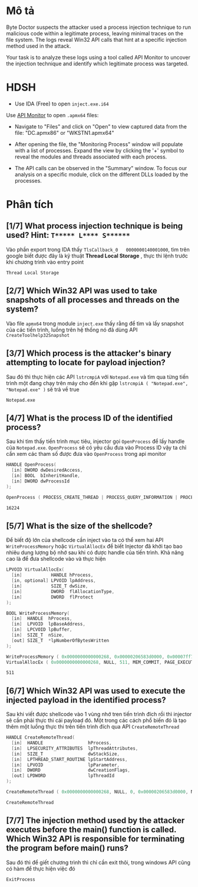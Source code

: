 # Mô tả

Byte Doctor suspects the attacker used a process injection technique to run malicious code within a legitimate process, leaving minimal traces on the file system. The logs reveal Win32 API calls that hint at a specific injection method used in the attack.

Your task is to analyze these logs using a tool called API Monitor to uncover the injection technique and identify which legitimate process was targeted.

# HDSH

- Use IDA (Free) to open `inject.exe.i64`

Use [API Monitor](http://www.rohitab.com/apimonitor) to open `.apmx64` files:

- Navigate to "Files" and click on "Open" to view captured data from the file: "DC.apmx86" or "WKSTN1.apmx64"

- After opening the file, the "Monitoring Process" window will populate with a list of processes. Expand the view by clicking the '+' symbol to reveal the modules and threads associated with each process.

- The API calls can be observed in the "Summary" window. To focus our analysis on a specific module, click on the different DLLs loaded by the processes.

# Phân tích

## [1/7] What process injection technique is being used? Hint: `T***** L**** S******`

Vào phần export trong IDA thấy `TlsCallback_0	0000000140001000`, tìm trên google biết được đây là kỹ thuật **Thread Local Storage**   , thực thi lệnh trước khi chương trình vào entry point

`Thread Local Storage`

## [2/7] Which Win32 API was used to take snapshots of all processes and threads on the system?

Vào file `apmx64` trong module `inject.exe` thấy rằng để tìm và lấy snapshot của các tiến trình, luồng trên hệ thống nó đã dùng API `CreateToolhelp32Snapshot`

## [3/7] Which process is the attacker's binary attempting to locate for payload injection?

Sau đó thì thực hiện các API `lstrcmpiA` với `Notepad.exe` và tìm qua từng tiến trình một đang chạy trên máy cho đến khi gặp `lstrcmpiA ( "Notepad.exe", "Notepad.exe" )` sẽ trả về true

`Notepad.exe`

## [4/7] What is the process ID of the identified process?

Sau khi tìm thấy tiến trình mục tiêu, injector gọi `OpenProcess` để lấy handle của `Notepad.exe`. `OpenProcess` sẽ có yêu cầu đưa vào Process ID vậy ta chỉ cần xem các tham số được đưa vào `OpenProcess` trong api monitor

```c
HANDLE OpenProcess(
  [in] DWORD dwDesiredAccess,
  [in] BOOL  bInheritHandle,
  [in] DWORD dwProcessId
);
```

```c
OpenProcess ( PROCESS_CREATE_THREAD | PROCESS_QUERY_INFORMATION | PROCESS_VM_OPERATION | PROCESS_VM_READ | PROCESS_VM_WRITE, FALSE, 16224 )
```

`16224`

## [5/7] What is the size of the shellcode?

Để biết độ lớn của shellcode cần inject vào ta có thể xem hai API `WriteProcessMemory` hoặc `VirtualAllocEx` để biết Injector đã khởi tạo bao nhiêu dung lượng bộ nhớ sau khi có được handle của tiến trình. Khả năng cao là để đưa shellcode vào và thực hiện

```c
LPVOID VirtualAllocEx(
  [in]           HANDLE hProcess,
  [in, optional] LPVOID lpAddress,
  [in]           SIZE_T dwSize,
  [in]           DWORD  flAllocationType,
  [in]           DWORD  flProtect
);

BOOL WriteProcessMemory(
  [in]  HANDLE  hProcess,
  [in]  LPVOID  lpBaseAddress,
  [in]  LPCVOID lpBuffer,
  [in]  SIZE_T  nSize,
  [out] SIZE_T  *lpNumberOfBytesWritten
);
```

```c
WriteProcessMemory ( 0x0000000000000268, 0x00000206583d0000, 0x00007ff746571000, 511, NULL )
VirtualAllocEx ( 0x0000000000000268, NULL, 511, MEM_COMMIT, PAGE_EXECUTE_READ )
```

`511`

## [6/7] Which Win32 API was used to execute the injected payload in the identified process?

Sau khi viết được shellcode vào 1 vùng nhớ tren tiến trình đích rồi thì injector sẽ cần phải thực thi cái payload đó. Một trong các cách phổ biến đó là tạo thêm một luồng thực thi trên tiến trình đích qua API `CreateRemoteThread`

```c
HANDLE CreateRemoteThread(
  [in]  HANDLE                 hProcess,
  [in]  LPSECURITY_ATTRIBUTES  lpThreadAttributes,
  [in]  SIZE_T                 dwStackSize,
  [in]  LPTHREAD_START_ROUTINE lpStartAddress,
  [in]  LPVOID                 lpParameter,
  [in]  DWORD                  dwCreationFlags,
  [out] LPDWORD                lpThreadId
);
```

```c
CreateRemoteThread ( 0x0000000000000268, NULL, 0, 0x00000206583d0000, NULL, 0, NULL )
```

`CreateRemoteThread`

## [7/7] The injection method used by the attacker executes before the main() function is called. Which Win32 API is responsible for terminating the program before main() runs?

Sau đó thì để giết chương trình thì chỉ cần exit thôi, trong windows API cũng có hàm để thực hiện việc đó

`ExitProcess`